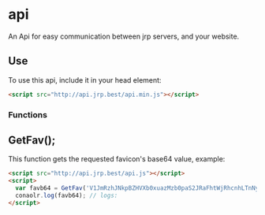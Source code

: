 # api
An Api for easy communication between jrp servers, and your website.

## Use

To use this api, include it in your head element:

```html
<script src="http://api.jrp.best/api.min.js"></script>
```

### Functions

## GetFav();

This function gets the requested favicon's base64 value, example:

```html
<script src="http://api.jrp.best/api.js"></script>
<script>
  var favb64 = GetFav('V1JmRzhJNkpBZHVXb0xuazMzb0paS2JRaFhtWjRhcnhLTnNyUmdvVTJOWT0=');
  conaolr.log(favb64); // logs: 
</script>
```
